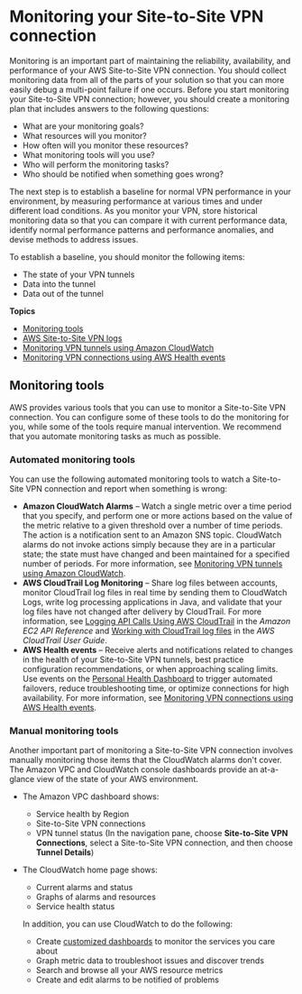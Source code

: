 # Monitoring your Site\-to\-Site VPN connection<a name="monitoring-overview-vpn"></a>

Monitoring is an important part of maintaining the reliability, availability, and performance of your AWS Site\-to\-Site VPN connection\. You should collect monitoring data from all of the parts of your solution so that you can more easily debug a multi\-point failure if one occurs\. Before you start monitoring your Site\-to\-Site VPN connection; however, you should create a monitoring plan that includes answers to the following questions:
+ What are your monitoring goals?
+ What resources will you monitor?
+ How often will you monitor these resources?
+ What monitoring tools will you use?
+ Who will perform the monitoring tasks?
+ Who should be notified when something goes wrong?

The next step is to establish a baseline for normal VPN performance in your environment, by measuring performance at various times and under different load conditions\. As you monitor your VPN, store historical monitoring data so that you can compare it with current performance data, identify normal performance patterns and performance anomalies, and devise methods to address issues\.

To establish a baseline, you should monitor the following items:
+ The state of your VPN tunnels
+ Data into the tunnel
+ Data out of the tunnel

**Topics**
+ [Monitoring tools](#monitoring-automated-manual)
+ [AWS Site\-to\-Site VPN logs](monitoring-logs.md)
+ [Monitoring VPN tunnels using Amazon CloudWatch](monitoring-cloudwatch-vpn.md)
+ [Monitoring VPN connections using AWS Health events](monitoring-vpn-health-events.md)

## Monitoring tools<a name="monitoring-automated-manual"></a>

AWS provides various tools that you can use to monitor a Site\-to\-Site VPN connection\. You can configure some of these tools to do the monitoring for you, while some of the tools require manual intervention\. We recommend that you automate monitoring tasks as much as possible\.

### Automated monitoring tools<a name="monitoring-automated_tools"></a>

You can use the following automated monitoring tools to watch a Site\-to\-Site VPN connection and report when something is wrong:
+ **Amazon CloudWatch Alarms** – Watch a single metric over a time period that you specify, and perform one or more actions based on the value of the metric relative to a given threshold over a number of time periods\. The action is a notification sent to an Amazon SNS topic\. CloudWatch alarms do not invoke actions simply because they are in a particular state; the state must have changed and been maintained for a specified number of periods\. For more information, see [Monitoring VPN tunnels using Amazon CloudWatch](monitoring-cloudwatch-vpn.md)\.
+ **AWS CloudTrail Log Monitoring** – Share log files between accounts, monitor CloudTrail log files in real time by sending them to CloudWatch Logs, write log processing applications in Java, and validate that your log files have not changed after delivery by CloudTrail\. For more information, see [Logging API Calls Using AWS CloudTrail](https://docs.aws.amazon.com/AWSEC2/latest/APIReference/using-cloudtrail.html) in the *Amazon EC2 API Reference* and [Working with CloudTrail log files](https://docs.aws.amazon.com/awscloudtrail/latest/userguide/cloudtrail-working-with-log-files.html) in the *AWS CloudTrail User Guide*\.
+ **AWS Health events** – Receive alerts and notifications related to changes in the health of your Site\-to\-Site VPN tunnels, best practice configuration recommendations, or when approaching scaling limits\. Use events on the [Personal Health Dashboard](https://docs.aws.amazon.com/health/latest/ug/what-is-aws-health.html) to trigger automated failovers, reduce troubleshooting time, or optimize connections for high availability\. For more information, see [Monitoring VPN connections using AWS Health events](monitoring-vpn-health-events.md)\.

### Manual monitoring tools<a name="monitoring-manual-tools"></a>

Another important part of monitoring a Site\-to\-Site VPN connection involves manually monitoring those items that the CloudWatch alarms don't cover\. The Amazon VPC and CloudWatch console dashboards provide an at\-a\-glance view of the state of your AWS environment\. 
+ The Amazon VPC dashboard shows:
  + Service health by Region
  + Site\-to\-Site VPN connections
  + VPN tunnel status \(In the navigation pane, choose **Site\-to\-Site VPN Connections**, select a Site\-to\-Site VPN connection, and then choose **Tunnel Details**\)
+ The CloudWatch home page shows:
  + Current alarms and status
  + Graphs of alarms and resources
  + Service health status

  In addition, you can use CloudWatch to do the following: 
  + Create [customized dashboards](https://docs.aws.amazon.com/AmazonCloudWatch/latest/DeveloperGuide/CloudWatch_Dashboards.html) to monitor the services you care about
  + Graph metric data to troubleshoot issues and discover trends
  + Search and browse all your AWS resource metrics
  + Create and edit alarms to be notified of problems